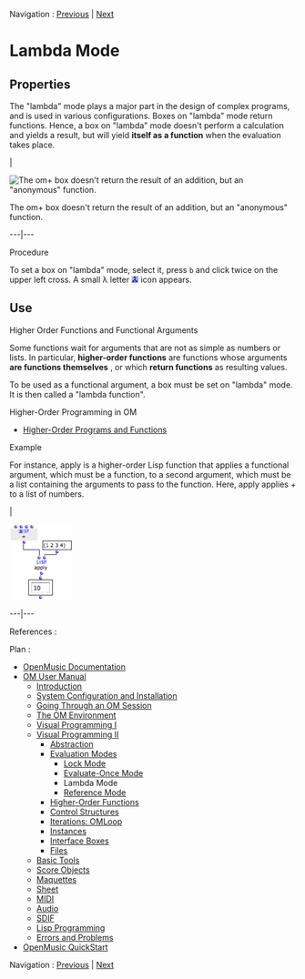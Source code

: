 
Navigation : [Previous](EvOnceMode "page précédente\(Evaluate-Once
Mode\)") | [Next](RefMode "Next\(Reference Mode\)")

# Lambda Mode

## Properties

The "lambda" mode plays a major part in the design of complex programs, and is
used in various configurations. Boxes on "lambda" mode return functions.
Hence, a box on "lambda" mode doesn't perform a calculation and yields a
result, but will yield **itself as a function** when the evaluation takes
place.

|

![The om+ box doesn't return the result of an addition, but an "anonymous"
function.](../res/basiclamda.png)

The om+ box doesn't return the result of an addition, but an "anonymous"
function.  
  
---|---  
  
Procedure

To set a box on "lambda" mode, select it, press `b` and click twice on the
upper left cross. A small λ letter ![](../res/lambdaicon_icon.png) icon
appears.

## Use

Higher Order Functions and Functional Arguments

Some functions wait for arguments that are not as simple as numbers or lists.
In particular, **higher-order functions** are functions whose arguments **are
functions themselves** , or which **return functions** as resulting values.

To be used as a functional argument, a box must be set on "lambda" mode. It is
then called a "lambda function".

Higher-Order Programming in OM

  * [Higher-Order Programs and Functions](HighOrder)

Example

For instance, apply is a higher-order Lisp function that applies a functional
argument, which must be a function, to a second argument, which must be a list
containing the arguments to pass to the function. Here, apply applies + to a
list of numbers.

|

![](../res/apply1.png)  
  
---|---  
  
References :

Plan :

  * [OpenMusic Documentation](OM-Documentation)
  * [OM User Manual](OM-User-Manual)
    * [Introduction](00-Sommaire)
    * [System Configuration and Installation](Installation)
    * [Going Through an OM Session](Goingthrough)
    * [The OM Environment](Environment)
    * [Visual Programming I](BasicVisualProgramming)
    * [Visual Programming II](AdvancedVisualProgramming)
      * [Abstraction](Abstraction)
      * [Evaluation Modes](EvalModes)
        * [Lock Mode](LockMode)
        * [Evaluate-Once Mode](EvOnceMode)
        * Lambda Mode
        * [Reference Mode](RefMode)
      * [Higher-Order Functions](HighOrder)
      * [Control Structures](Control)
      * [Iterations: OMLoop](OMLoop)
      * [Instances](Instances)
      * [Interface Boxes](InterfaceBoxes)
      * [Files](Files)
    * [Basic Tools](BasicObjects)
    * [Score Objects](ScoreObjects)
    * [Maquettes](Maquettes)
    * [Sheet](Sheet)
    * [MIDI](MIDI)
    * [Audio](Audio)
    * [SDIF](SDIF)
    * [Lisp Programming](Lisp)
    * [Errors and Problems](errors)
  * [OpenMusic QuickStart](QuickStart-Chapters)

Navigation : [Previous](EvOnceMode "page précédente\(Evaluate-Once
Mode\)") | [Next](RefMode "Next\(Reference Mode\)")

